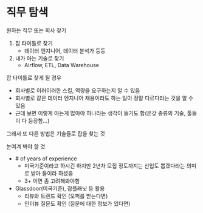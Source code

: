# 직무 탐색

원하는 직무 또는 회사 찾기

1. 잡 타이틀로 찾기
    - 데이터 엔지니어, 데이터 분석가 등등
2. 내가 아는 기술로 찾기
    - Airflow, ETL, Data Warehouse





잡 타이틀로 찾게 될 경우

- 회사별로 이러이러한 스킬, 역량을 요구하는지 알 수 있음
- 회사별로 같은 데이터 엔지니어 채용이라도 하는 일이 정말 다르다라는 것을 알 수 있음
- 근데 보면 이렇게 아는게 많아야 하나라는 생각이 들기도 함(온갖 종류의 기술, 툴들이 다 등장함...)

그래서 또 다른 방법은 기술들로 잡을 찾는 것





눈여겨 봐야 할 것

- \# of years of experience
    - 미국기준이라고 하시긴 하지만 2년차 모집 정도까지는 신입도 뽑겠다라는 의미로 받아 들이라 하셨음
    - 3+ 이면 좀 고려해봐야함
- Glassdoor(미국기준), 잡플래닛 등 활용
    - 리뷰와 트렌드 확인 (오퍼를 받는다면)
    - 인터뷰 질문도 확인 (질문에 대한 정보가 있다면)